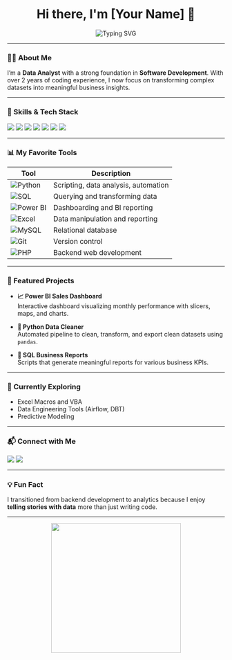 <h1 align="center">Hi there, I'm [Your Name] 👋</h1>

<p align="center">
  <img src="https://readme-typing-svg.demolab.com?font=Fira+Code&duration=2000&pause=1000&color=3C8CFF&width=435&lines=Data+Analyst;Ex-Software+Developer;Python+%7C+SQL+%7C+Power+BI+Expert;Transforming+data+into+insights!" alt="Typing SVG" />
</p>

---

### 👨‍💻 About Me

I’m a **Data Analyst** with a strong foundation in **Software Development**. With over 2 years of coding experience, I now focus on transforming complex datasets into meaningful business insights.

---

### 🧠 Skills & Tech Stack

<p align="left">
  <img src="https://img.shields.io/badge/Python-3776AB?style=for-the-badge&logo=python&logoColor=white" />
  <img src="https://img.shields.io/badge/SQL-336791?style=for-the-badge&logo=postgresql&logoColor=white" />
  <img src="https://img.shields.io/badge/Power%20BI-F2C811?style=for-the-badge&logo=powerbi&logoColor=black" />
  <img src="https://img.shields.io/badge/Microsoft%20Excel-217346?style=for-the-badge&logo=microsoft-excel&logoColor=white" />
  <img src="https://img.shields.io/badge/MySQL-005C84?style=for-the-badge&logo=mysql&logoColor=white" />
  <img src="https://img.shields.io/badge/Git-F05032?style=for-the-badge&logo=git&logoColor=white" />
  <img src="https://img.shields.io/badge/PHP-777BB4?style=for-the-badge&logo=php&logoColor=white" />
</p>

---

### 📊 My Favorite Tools

| Tool        | Description |
|-------------|-------------|
| ![Python](https://img.icons8.com/color/48/000000/python.png) | Scripting, data analysis, automation |
| ![SQL](https://img.icons8.com/ios-filled/50/00758f/sql.png) | Querying and transforming data |
| ![Power BI](https://img.icons8.com/color/48/000000/power-bi.png) | Dashboarding and BI reporting |
| ![Excel](https://img.icons8.com/color/48/000000/microsoft-excel-2019--v1.png) | Data manipulation and reporting |
| ![MySQL](https://img.icons8.com/ios-filled/50/00618A/mysql-logo.png) | Relational database |
| ![Git](https://img.icons8.com/color/48/000000/git.png) | Version control |
| ![PHP](https://img.icons8.com/officel/48/000000/php-logo.png) | Backend web development |

---

### 📂 Featured Projects

- **📈 Power BI Sales Dashboard**  
  Interactive dashboard visualizing monthly performance with slicers, maps, and charts.

- **🐍 Python Data Cleaner**  
  Automated pipeline to clean, transform, and export clean datasets using `pandas`.

- **🧾 SQL Business Reports**  
  Scripts that generate meaningful reports for various business KPIs.

---

### 🚀 Currently Exploring

- Excel Macros and VBA  
- Data Engineering Tools (Airflow, DBT)  
- Predictive Modeling

---

### 📬 Connect with Me

<p>
  <a href="mailto:your.email@example.com"><img src="https://img.shields.io/badge/Gmail-D14836?style=for-the-badge&logo=gmail&logoColor=white" /></a>
  <a href="https://www.linkedin.com/in/yourusername"><img src="https://img.shields.io/badge/LinkedIn-0077B5?style=for-the-badge&logo=linkedin&logoColor=white" /></a>
  <!-- Optional: Add a portfolio site -->
</p>

---

### 💡 Fun Fact

I transitioned from backend development to analytics because I enjoy **telling stories with data** more than just writing code.

---

<p align="center">
  <img src="https://media.giphy.com/media/3o6ZsYm5n3FgsGZMRm/giphy.gif" width="300" />
</p>
